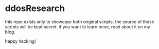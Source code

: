 # ddosResearch

this repo exists only to showcase both original scripts. the source of these scripts will be kept secret. if you want to learn more, read about it on my blog.

happy hacking!